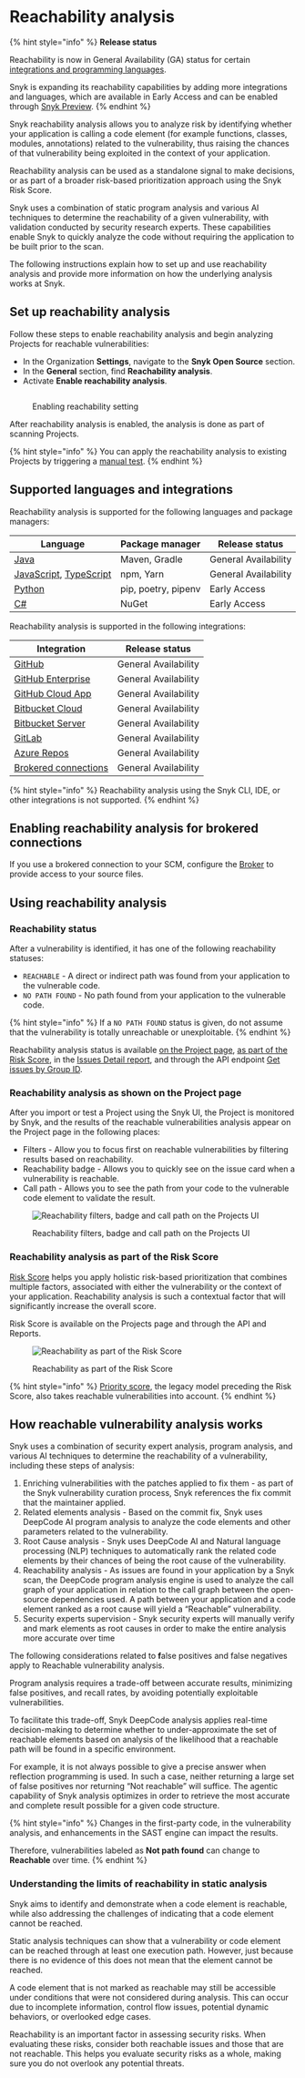 # Reachability analysis

{% hint style="info" %}
**Release status**

Reachability is now in General Availability (GA) status for certain [integrations and programming languages](reachability-analysis.md#supported-languages-and-integrations).

Snyk is expanding its reachability capabilities by adding more integrations and languages, which are available in Early Access and can be enabled through [Snyk Preview](../../snyk-platform-administration/snyk-preview.md).
{% endhint %}

Snyk reachability analysis allows you to analyze risk by identifying whether your application is calling a code element (for example functions, classes, modules, annotations) related to the vulnerability, thus raising the chances of that vulnerability being exploited in the context of your application.

Reachability analysis can be used as a standalone signal to make decisions, or as part of a broader risk-based prioritization approach using the Snyk Risk Score.&#x20;

Snyk uses a combination of static program analysis and various AI techniques to determine the reachability of a given vulnerability, with validation conducted by security research experts. These capabilities enable Snyk to quickly analyze the code without requiring the application to be built prior to the scan.

The following instructions explain how to set up and use reachability analysis and provide more information on how the underlying analysis works at Snyk.&#x20;

## Set up reachability analysis

Follow these steps to enable reachability analysis and begin analyzing Projects for reachable vulnerabilities:&#x20;

* In the Organization **Settings**, navigate to the **Snyk Open Source** section.
* In the **General** section, find **Reachability analysis**.
* Activate **Enable reachability analysis**.

<figure><img src="../../.gitbook/assets/image (263).png" alt=""><figcaption><p>Enabling reachability setting</p></figcaption></figure>

After reachability analysis is enabled, the analysis is done as part of scanning Projects.&#x20;

{% hint style="info" %}
You can apply the reachability analysis to existing Projects by triggering a [manual test](../../scan-with-snyk/pull-requests/snyk-pull-or-merge-requests/#manual-snyk-prs).
{% endhint %}

## Supported languages and integrations

Reachability analysis is supported for the following languages and package managers:

| Language                                                                                                                                                     | Package manager     | Release status       |
| ------------------------------------------------------------------------------------------------------------------------------------------------------------ | ------------------- | -------------------- |
| [Java](../../supported-languages/supported-languages-list/java-and-kotlin/)                                                                                  | Maven, Gradle       | General Availability |
| [JavaScript](../../supported-languages/supported-languages-list/javascript/), [TypeScript](../../supported-languages/supported-languages-list/typescript.md) | npm, Yarn           | General Availability |
| [Python](../../supported-languages/supported-languages-list/python/)                                                                                         | pip, poetry, pipenv | Early Access         |
| [C#](../../supported-languages/supported-languages-list/.net/)                                                                                               | NuGet               | Early Access         |

Reachability analysis is supported in the following integrations:

| Integration                                                                                                                                         | Release status       |
| --------------------------------------------------------------------------------------------------------------------------------------------------- | -------------------- |
| [GitHub](../../developer-tools/scm-integrations/organization-level-integrations/github.md)                                                          | General Availability |
| [GitHub Enterprise](../../developer-tools/scm-integrations/organization-level-integrations/github-enterprise.md)                                    | General Availability |
| [GitHub Cloud App](../../developer-tools/scm-integrations/organization-level-integrations/github-cloud-app.md)                                      | General Availability |
| [Bitbucket Cloud](../../developer-tools/scm-integrations/organization-level-integrations/bitbucket-cloud-app.md)                                    | General Availability |
| [Bitbucket Server](../../developer-tools/scm-integrations/organization-level-integrations/bitbucket-data-center-server.md)                          | General Availability |
| [GitLab](../../developer-tools/scm-integrations/organization-level-integrations/gitlab.md)                                                          | General Availability |
| [Azure Repos](../../developer-tools/scm-integrations/organization-level-integrations/azure-repositories-tfs.md)                                     | General Availability |
| [Brokered connections](../../implementation-and-setup/enterprise-setup/snyk-broker/broker-inbound-and-outbound-connections-and-allowed-requests.md) | General Availability |

{% hint style="info" %}
Reachability analysis using the Snyk CLI, IDE, or other integrations is not supported.
{% endhint %}

## **Enabling reachability** analysis **for brokered connections**

If you use a brokered connection to your SCM, configure the [Broker](../../implementation-and-setup/enterprise-setup/snyk-broker/) to provide access to your source files.

## Using reachability analysis

### Reachability status&#x20;

After a vulnerability is identified, it has one of the following reachability statuses:

* `REACHABLE` - A direct or indirect path was found from your application to the vulnerable code.
* `NO PATH FOUND` - No path found from your application to the vulnerable code.

{% hint style="info" %}
If a `NO PATH FOUND` status is given, do not assume that the vulnerability is totally unreachable or unexploitable.
{% endhint %}

Reachability analysis status is available [on the Project page](reachability-analysis.md#reachability-analysis-as-shown-on-the-project-page), [as part of the Risk Score](reachability-analysis.md#reachability-analysis-as-part-of-the-risk-score), in the [Issues Detail report](../reporting/available-snyk-reports.md#issues-detail-report), and through the API endpoint  [Get issues by Group ID](../../snyk-api/reference/issues.md#groups-group_id-issues).&#x20;

### Reachability analysis as shown on the Project page

After you import  or test a Project using the Snyk UI, the Project is monitored by Snyk, and the results of the reachable vulnerabilities analysis appear on the Project page in the following places:

* Filters - Allow you to focus first on reachable vulnerabilities by filtering results based on reachability.
* Reachability badge - Allows you to quickly see on the issue card when a vulnerability is reachable.
* Call path - Allows you to see the path from your code to the vulnerable code element to validate the result.

<figure><img src="../../.gitbook/assets/image (147) (1).png" alt="Reachability filters, badge and call path on the Projects UI"><figcaption><p>Reachability filters, badge and call path on the Projects UI</p></figcaption></figure>

### Reachability analysis as part of the Risk Score

[Risk Score](risk-score.md) helps you apply holistic risk-based prioritization that combines multiple factors,  associated with either the vulnerability or the context of your application. Reachability analysis is such a contextual factor that will significantly increase the overall score.&#x20;

Risk Score is available on the Projects page and through the API and Reports.&#x20;

<div data-full-width="false"><figure><img src="../../.gitbook/assets/image (175).png" alt="Reachability as part of the Risk Score"><figcaption><p>Reachability as part of the Risk Score</p></figcaption></figure></div>

{% hint style="info" %}
[Priority score](priority-score.md), the legacy model preceding the Risk Score, also takes reachable vulnerabilities into account.&#x20;
{% endhint %}

## How reachable vulnerability analysis works

Snyk uses a combination of security expert analysis, program analysis, and various AI techniques to determine the reachability of a vulnerability, including these steps of analysis:&#x20;

1. Enriching vulnerabilities with the patches applied to fix them - as part of the Snyk vulnerability curation process, Snyk references the fix commit that the maintainer applied.&#x20;
2. Related elements analysis - Based on the commit fix, Snyk uses DeepCode AI program analysis to analyze the code elements and other parameters related to the vulnerability.&#x20;
3. Root Cause analysis - Snyk uses DeepCode AI and Natural language processing (NLP) techniques to automatically rank the related code elements by their chances of being the root cause of the vulnerability.  &#x20;
4. Reachability analysis -  As issues are found in your application by a Snyk scan, the DeepCode program analysis engine is used to analyze the call graph of your application in relation to the call graph between the open-source dependencies used. A path between your application and a code element ranked as a root cause will yield a “Reachable” vulnerability.&#x20;
5. Security experts supervision - Snyk security experts will manually verify and mark elements as root causes in order to make the entire analysis more accurate over time

The following considerations related to **f**alse positives and false negatives apply to Reachable vulnerability analysis.&#x20;

Program analysis requires a trade-off between accurate results, minimizing false positives, and recall rates, by avoiding potentially exploitable vulnerabilities.&#x20;

To facilitate this trade-off, Snyk DeepCode analysis applies real-time decision-making to determine whether to under-approximate the set of reachable elements based on analysis of the likelihood that a reachable path will be found in a specific environment.&#x20;

For example, it is not always possible to give a precise answer when reflection programming is used. In such a case, neither returning a large set of false positives nor returning “Not reachable” will suffice. The agentic capability of Snyk analysis optimizes in order to retrieve the most accurate and complete result possible for a given code structure.&#x20;

{% hint style="info" %}
Changes in the first-party code, in the vulnerability analysis, and enhancements in the SAST engine can impact the results.&#x20;

Therefore, vulnerabilities labeled as **Not path found** can change to **Reachable** over time.
{% endhint %}

### Understanding the limits of reachability in static analysis

Snyk aims to identify and demonstrate when a code element is reachable, while also addressing the challenges of indicating that a code element cannot be reached.  &#x20;

Static analysis techniques can show that a vulnerability or code element can be reached through at least one execution path. However, just because there is no evidence of this does not mean that the element cannot be reached.&#x20;

A code element that is not marked as reachable may still be accessible under conditions that were not considered during analysis. This can occur due to incomplete information, control flow issues, potential dynamic behaviors, or overlooked edge cases.

Reachability is an important factor in assessing security risks. When evaluating these risks, consider both reachable issues and those that are not reachable. This helps you evaluate security risks as a whole, making sure you do not overlook any potential threats.
